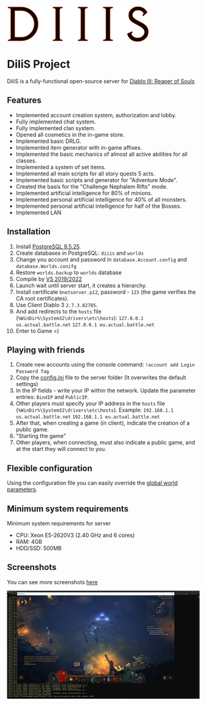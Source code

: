  

![](pictures/logo.png)

# DiIiS Project

DiIiS is a fully-functional open-source server for [Diablo III: Reaper of Souls](https://eu.diablo3.blizzard.com)

## Features

- Implemented account creation system, authorization and lobby.
- Fully implemented chat system.
- Fully implemented clan system.
- Opened all cosmetics in the in-game store.
- Implemented basic DRLG.
- Implemented item generator with in-game affixes.
- Implemented the basic mechanics of almost all active abilities for all classes.
- Implemented a system of set items.
- Implemented all main scripts for all story quests 5 acts.
- Implemented basic scripts and generator for "Adventure Mode".
- Created the basis for the "Challenge Nephalem Rifts" mode.
- Implemented artificial intelligence for 80% of minions.
- Implemented personal artificial intelligence for 40% of all monsters.
- Implemented personal artificial intelligence for half of the Bosses.
- Implemented LAN

## Installation

1. Install [PostgreSQL 9.5.25](https://www.enterprisedb.com/downloads/postgres-postgresql-downloads).
2. Create databases in PostgreSQL: `diiis` and `worlds`
3. Change you account and password in `database.Account.config` and `database.Worlds.conifg`
4. Restore `worlds.backup` to `worlds` database
5. Compile by [VS 2019/2022](https://visualstudio.microsoft.com/)
6. Launch wait until server start, it creates a hierarchy.
7. Install certificate `bnetserver.p12`, password - `123` (the game verifies the CA root certificates).
8. Use Client Diablo 3 `2.7.3.82785`.
9. And add redirects to the `hosts` file (`%WinDir%\System32\drivers\etc\hosts`):
`127.0.0.1 us.actual.battle.net`
`127.0.0.1 eu.actual.battle.net`
10. Enter to Game =)

## Playing with friends

1. Create new accounts using the console command:
    `!account add Login Password Tag`
2. Copy the [config.ini](configs/config.ini) file to the server folder (It overwrites the default settings)
3. In the IP fields - write your IP within the network. Update the parameter entries: `BindIP` and `PublicIP`.
4. Other players must specify your IP address in the `hosts` file (`%WinDir%\System32\drivers\etc\hosts`).
    Example:
    `192.168.1.1 us.actual.battle.net`
    `192.168.1.1 eu.actual.battle.net`
5. After that, when creating a game (in client), indicate the creation of a public game.
6. "Starting the game"
7. Other players, when connecting, must also indicate a public game, and at the start they will connect to you.

## Flexible configuration

Using the configuration file you can easily override the [global world parameters](docs/game-world-settings.md).

## Minimum system requirements

Minimum system requirements for server

- CPU: Xeon E5-2620V3 (2.40 GHz and 6 cores)
- RAM: 4GB
- HDD/SSD: 500MB

## Screenshots

You can see more screenshots [here](SCREENSHOTS.md)

![](pictures/ingame-screen-1.png)

